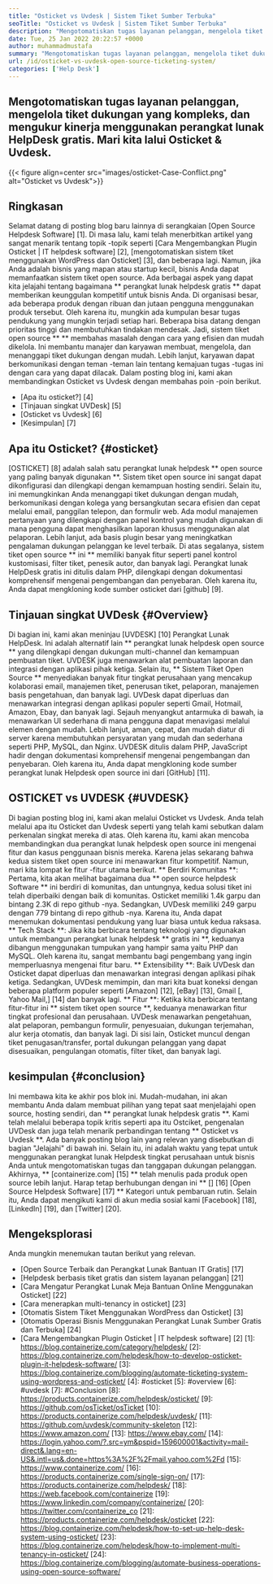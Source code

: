 ```yaml
---
title: "Osticket vs Uvdesk | Sistem Tiket Sumber Terbuka" 
seoTitle: "Osticket vs Uvdesk | Sistem Tiket Sumber Terbuka" 
description: "Mengotomatiskan tugas layanan pelanggan, mengelola tiket dukungan yang kompleks, dan mengukur kinerja menggunakan perangkat lunak helpdesk gratis. Mari kita lalui Osticket & Uvdesk." 
date: Tue, 25 Jan 2022 20:22:57 +0000
author: muhammadmustafa
summary: "Mengotomatiskan tugas layanan pelanggan, mengelola tiket dukungan yang kompleks, dan mengukur kinerja menggunakan perangkat lunak HelpDesk gratis. Mari kita lalui Osticket & amp; Uvdesk." 
url: /id/osticket-vs-uvdesk-open-source-ticketing-system/
categories: ['Help Desk']
---
```


## Mengotomatiskan tugas layanan pelanggan, mengelola tiket dukungan yang kompleks, dan mengukur kinerja menggunakan perangkat lunak HelpDesk gratis. Mari kita lalui Osticket & Uvdesk.

{{< figure align=center src="images/osticket-Case-Conflict.png" alt="Osticket vs Uvdesk">}}


## Ringkasan
Selamat datang di posting blog baru lainnya di serangkaian [Open Source Helpdesk Software] [1]. Di masa lalu, kami telah menerbitkan artikel yang sangat menarik tentang topik -topik seperti [Cara Mengembangkan Plugin Osticket | IT helpdesk software] [2], [mengotomatiskan sistem tiket menggunakan WordPress dan Osticket] [3], dan beberapa lagi. Namun, jika Anda adalah bisnis yang mapan atau startup kecil, bisnis Anda dapat memanfaatkan sistem tiket open source. Ada berbagai aspek yang dapat kita jelajahi tentang bagaimana ** perangkat lunak helpdesk gratis ** dapat memberikan keunggulan kompetitif untuk bisnis Anda. Di organisasi besar, ada beberapa produk dengan ribuan dan jutaan pengguna menggunakan produk tersebut. Oleh karena itu, mungkin ada kumpulan besar tugas pendukung yang mungkin terjadi setiap hari. Beberapa bisa datang dengan prioritas tinggi dan membutuhkan tindakan mendesak.
Jadi, sistem tiket open source ** ** membahas masalah dengan cara yang efisien dan mudah dikelola. Ini membantu manajer dan karyawan membuat, mengelola, dan menanggapi tiket dukungan dengan mudah. Lebih lanjut, karyawan dapat berkomunikasi dengan teman -teman lain tentang kemajuan tugas -tugas ini dengan cara yang dapat dilacak. Dalam posting blog ini, kami akan membandingkan Osticket vs Uvdesk dengan membahas poin -poin berikut.
  * [Apa itu osticket?] [4]
  * [Tinjauan singkat UVDesk] [5]
  * [Osticket vs Uvdesk] [6]
  * [Kesimpulan] [7]

## Apa itu Osticket? {#osticket}
[OSTICKET] [8] adalah salah satu perangkat lunak helpdesk ** open source yang paling banyak digunakan **. Sistem tiket open source ini sangat dapat dikonfigurasi dan dilengkapi dengan kemampuan hosting sendiri. Selain itu, ini memungkinkan Anda menanggapi tiket dukungan dengan mudah, berkomunikasi dengan kolega yang bersangkutan secara efisien dan cepat melalui email, panggilan telepon, dan formulir web. Ada modul manajemen pertanyaan yang dilengkapi dengan panel kontrol yang mudah digunakan di mana pengguna dapat menghasilkan laporan khusus menggunakan alat pelaporan. Lebih lanjut, ada basis plugin besar yang meningkatkan pengalaman dukungan pelanggan ke level terbaik.
Di atas segalanya, sistem tiket open source ** ini ** memiliki banyak fitur seperti panel kontrol kustomisasi, filter tiket, penesik autor, dan banyak lagi. Perangkat lunak HelpDesk gratis ini ditulis dalam PHP, dilengkapi dengan dokumentasi komprehensif mengenai pengembangan dan penyebaran. Oleh karena itu, Anda dapat mengkloning kode sumber osticket dari [github] [9].

## Tinjauan singkat UVDesk {#Overview}
Di bagian ini, kami akan meninjau [UVDESK] [10] Perangkat Lunak HelpDesk. Ini adalah alternatif lain ** perangkat lunak helpdesk open source ** yang dilengkapi dengan dukungan multi-channel dan kemampuan pembuatan tiket. UVDESK juga menawarkan alat pembuatan laporan dan integrasi dengan aplikasi pihak ketiga. Selain itu, ** Sistem Tiket Open Source ** menyediakan banyak fitur tingkat perusahaan yang mencakup kolaborasi email, manajemen tiket, penerusan tiket, pelaporan, manajemen basis pengetahuan, dan banyak lagi. UVDesk dapat diperluas dan menawarkan integrasi dengan aplikasi populer seperti Gmail, Hotmail, Amazon, Ebay, dan banyak lagi. Sejauh menyangkut antarmuka di bawah, ia menawarkan UI sederhana di mana pengguna dapat menavigasi melalui elemen dengan mudah.
Lebih lanjut, aman, cepat, dan mudah diatur di server karena membutuhkan persyaratan yang mudah dan sederhana seperti PHP, MySQL, dan Nginx. UVDESK ditulis dalam PHP, JavaScript hadir dengan dokumentasi komprehensif mengenai pengembangan dan penyebaran. Oleh karena itu, Anda dapat mengkloning kode sumber perangkat lunak Helpdesk open source ini dari [GitHub] [11].

## OSTICKET vs UVDESK {#UVDESK}
Di bagian posting blog ini, kami akan melalui Osticket vs Uvdesk. Anda telah melalui apa itu Osticket dan Uvdesk seperti yang telah kami sebutkan dalam perkenalan singkat mereka di atas. Oleh karena itu, kami akan mencoba membandingkan dua perangkat lunak helpdesk open source ini mengenai fitur dan kasus penggunaan bisnis mereka. Karena jelas sekarang bahwa kedua sistem tiket open source ini menawarkan fitur kompetitif. Namun, mari kita lompat ke fitur -fitur utama berikut.
** Berdiri Komunitas **: Pertama, kita akan melihat bagaimana dua ** open source helpdesk Software ** ini berdiri di komunitas, dan untungnya, kedua solusi tiket ini telah diperbaiki dengan baik di komunitas. Osticket memiliki 1.4k garpu dan bintang 2.3K di repo github -nya. Sedangkan, UVDesk memiliki 249 garpu dengan 779 bintang di repo github -nya. Karena itu, Anda dapat menemukan dokumentasi pendukung yang luar biasa untuk kedua raksasa.
** Tech Stack **: Jika kita berbicara tentang teknologi yang digunakan untuk membangun perangkat lunak helpdesk ** gratis ini **, keduanya dibangun menggunakan tumpukan yang hampir sama yaitu PHP dan MySQL. Oleh karena itu, sangat membantu bagi pengembang yang ingin memperluasnya mengenai fitur baru.
** Extensibility **: Baik UVDesk dan Osticket dapat diperluas dan menawarkan integrasi dengan aplikasi pihak ketiga. Sedangkan, UVDesk memimpin, dan mari kita buat koneksi dengan beberapa platform populer seperti [Amazon] [12], [eBay] [13], Gmail [, Yahoo Mail,] [14] dan banyak lagi.
** Fitur **: Ketika kita berbicara tentang fitur-fitur ini ** sistem tiket open source **, keduanya menawarkan fitur tingkat profesional dan perusahaan. UVDesk menawarkan pengetahuan, alat pelaporan, pembangun formulir, penyesuaian, dukungan terjemahan, alur kerja otomatis, dan banyak lagi. Di sisi lain, Osticket muncul dengan tiket penugasan/transfer, portal dukungan pelanggan yang dapat disesuaikan, pengulangan otomatis, filter tiket, dan banyak lagi.

## kesimpulan {#conclusion}
Ini membawa kita ke akhir pos blok ini. Mudah-mudahan, ini akan membantu Anda dalam membuat pilihan yang tepat saat menjelajahi open source, hosting sendiri, dan ** perangkat lunak helpdesk gratis **. Kami telah melalui beberapa topik kritis seperti apa itu Ostciket, pengenalan UVDesk dan juga telah menarik perbandingan tentang ** Osticket vs Uvdesk **. Ada banyak posting blog lain yang relevan yang disebutkan di bagian "Jelajahi" di bawah ini. Selain itu, ini adalah waktu yang tepat untuk menggunakan perangkat lunak Helpdesk tingkat perusahaan untuk bisnis Anda untuk mengotomatiskan tugas dan tanggapan dukungan pelanggan.
Akhirnya, ** [containerize.com] [15] ** telah menulis pada produk open source lebih lanjut. Harap tetap berhubungan dengan ini ** [] [16] [Open Source Helpdesk Software] [17] ** Kategori untuk pembaruan rutin. Selain itu, Anda dapat mengikuti kami di akun media sosial kami [Facebook] [18], [LinkedIn] [19], dan [Twitter] [20].

## Mengeksplorasi
Anda mungkin menemukan tautan berikut yang relevan.
  * [Open Source Terbaik dan Perangkat Lunak Bantuan IT Gratis] [17]
  * [Helpdesk berbasis tiket gratis dan sistem layanan pelanggan] [21]
  * [Cara Mengatur Perangkat Lunak Meja Bantuan Online Menggunakan Osticket] [22]
  * [Cara menerapkan multi-tenancy in osticket] [23]
  * [Otomatis Sistem Tiket Menggunakan WordPress dan Osticket] [3]
  * [Otomatis Operasi Bisnis Menggunakan Perangkat Lunak Sumber Gratis dan Terbuka] [24]
  * [Cara Mengembangkan Plugin Osticket | IT helpdesk software] [2]
[1]: https://blog.containerize.com/category/helpdesk/
[2]: https://blog.containerize.com/helpdesk/how-to-develop-osticket-plugin-it-helpdesk-software/
[3]: https://blog.containerize.com/blogging/automate-ticketing-system-using-wordpress-and-osticket/
[4]: #osticket
[5]: #overview
[6]: #uvdesk
[7]: #Conclusion
[8]: https://products.containerize.com/helpdesk/osticket/
[9]: https://github.com/osTicket/osTicket
[10]: https://products.containerize.com/helpdesk/uvdesk/
[11]: https://github.com/uvdesk/community-skeleton
[12]: https://www.amazon.com/
[13]: https://www.ebay.com/
[14]: https://login.yahoo.com/?.src=ym&pspid=159600001&activity=mail-direct&.lang=en-US&.intl=us&.done=https%3A%2F%2Fmail.yahoo.com%2Fd
[15]: https://www.containerize.com/
[16]: https://products.containerize.com/single-sign-on/
[17]: https://products.containerize.com/helpdesk/
[18]: https://web.facebook.com/containerize
[19]: https://www.linkedin.com/company/containerize/
[20]: https://twitter.com/containerize_co
[21]: https://products.containerize.com/helpdesk/osticket
[22]: https://blog.containerize.com/helpdesk/how-to-set-up-help-desk-system-using-osticket/
[23]: https://blog.containerize.com/helpdesk/how-to-implement-multi-tenancy-in-osticket/
[24]: https://blog.containerize.com/blogging/automate-business-operations-using-open-source-software/
